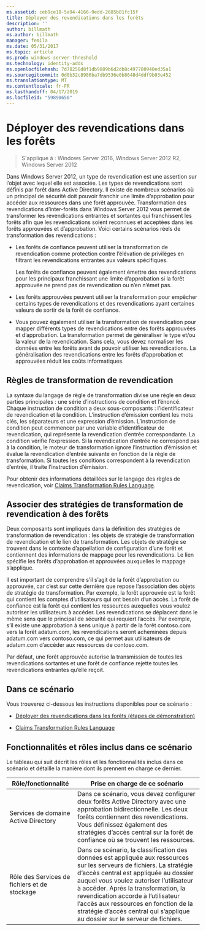 ```yaml
---
ms.assetid: ceb9ce18-5a94-4166-9edd-2685b81fc15f
title: Déployer des revendications dans les forêts
description: ''
author: billmath
ms.author: billmath
manager: femila
ms.date: 05/31/2017
ms.topic: article
ms.prod: windows-server-threshold
ms.technology: identity-adds
ms.openlocfilehash: 7d78258d8f1db9889b6d2db8c497780940ed35a1
ms.sourcegitcommit: 0d0b32c8986ba7db9536e0b8648d4ddf9b03e452
ms.translationtype: MT
ms.contentlocale: fr-FR
ms.lasthandoff: 04/17/2019
ms.locfileid: "59890650"
---
```

# <a name="deploy-claims-across-forests"></a>Déployer des revendications dans les forêts

>S'applique à : Windows Server 2016, Windows Server 2012 R2, Windows Server 2012

Dans Windows Server 2012, un type de revendication est une assertion sur l’objet avec lequel elle est associée. Les types de revendications sont définis par forêt dans Active Directory. Il existe de nombreux scénarios où un principal de sécurité doit pouvoir franchir une limite d’approbation pour accéder aux ressources dans une forêt approuvée. Transformation des revendications d’inter-forêts dans Windows Server 2012 vous permet de transformer les revendications entrantes et sortantes qui franchissent les forêts afin que les revendications soient reconnues et acceptées dans les forêts approuvées et d’approbation. Voici certains scénarios réels de transformation des revendications :  
  
-   Les forêts de confiance peuvent utiliser la transformation de revendication comme protection contre l’élévation de privilèges en filtrant les revendications entrantes aux valeurs spécifiques.  
  
    Les forêts de confiance peuvent également émettre des revendications pour les principaux franchissant une limite d’approbation si la forêt approuvée ne prend pas de revendication ou n’en n’émet pas.  
  
-   Les forêts approuvées peuvent utiliser la transformation pour empêcher certains types de revendications et des revendications ayant certaines valeurs de sortir de la forêt de confiance.  
  
-   Vous pouvez également utiliser la transformation de revendication pour mapper différents types de revendications entre des forêts approuvées et d’approbation. La transformation permet de généraliser le type et/ou la valeur de la revendication. Sans cela, vous devez normaliser les données entre les forêts avant de pouvoir utiliser les revendications. La généralisation des revendications entre les forêts d’approbation et approuvées réduit les coûts informatiques.  
  
## <a name="claim-transformation-rules"></a>Règles de transformation de revendication  
La syntaxe du langage de règle de transformation divise une règle en deux parties principales : une série d’instructions de condition et l’énoncé. Chaque instruction de condition a deux sous-composants : l’identificateur de revendication et la condition. L’instruction d’émission contient les mots clés, les séparateurs et une expression d’émission. L’instruction de condition peut commencer par une variable d’identificateur de revendication, qui représente la revendication d’entrée correspondante. La condition vérifie l’expression. Si la revendication d’entrée ne correspond pas à la condition, le moteur de transformation ignore l’instruction d’émission et évalue la revendication d’entrée suivante en fonction de la règle de transformation. Si toutes les conditions correspondent à la revendication d’entrée, il traite l’instruction d’émission.  
  
Pour obtenir des informations détaillées sur le langage des règles de revendication, voir [Claims Transformation Rules Language](Claims-Transformation-Rules-Language.md).  
  
## <a name="linking-claim-transformation-policies-to-forests"></a>Associer des stratégies de transformation de revendication à des forêts  
Deux composants sont impliqués dans la définition des stratégies de transformation de revendication : les objets de stratégie de transformation de revendication et le lien de transformation. Les objets de stratégie se trouvent dans le contexte d’appellation de configuration d’une forêt et contiennent des informations de mappage pour les revendications. Le lien spécifie les forêts d’approbation et approuvées auxquelles le mappage s’applique.  
  
Il est important de comprendre s’il s’agit de la forêt d’approbation ou approuvée, car c’est sur cette dernière que repose l’association des objets de stratégie de transformation. Par exemple, la forêt approuvée est la forêt qui contient les comptes d’utilisateurs qui ont besoin d’un accès. La forêt de confiance est la forêt qui contient les ressources auxquelles vous voulez autoriser les utilisateurs à accéder. Les revendications se déplacent dans le même sens que le principal de sécurité qui requiert l’accès. Par exemple, s’il existe une approbation à sens unique à partir de la forêt contoso.com vers la forêt adatum.com, les revendications seront acheminées depuis adatum.com vers contoso.com, ce qui permet aux utilisateurs de adatum.com d’accéder aux ressources de contoso.com.  
  
Par défaut, une forêt approuvée autorise la transmission de toutes les revendications sortantes et une forêt de confiance rejette toutes les revendications entrantes qu’elle reçoit.  
  
## <a name="in-this-scenario"></a>Dans ce scénario  
Vous trouverez ci-dessous les instructions disponibles pour ce scénario :  
  
-   [Déployer des revendications dans les forêts &#40;étapes de démonstration&#41;](Deploy-Claims-Across-Forests--Demonstration-Steps-.md)  
  
-   [Claims Transformation Rules Language](Claims-Transformation-Rules-Language.md)  
  
## <a name="BKMK_NEW"></a>Fonctionnalités et rôles inclus dans ce scénario  
Le tableau qui suit décrit les rôles et les fonctionnalités inclus dans ce scénario et détaille la manière dont ils prennent en charge ce dernier.  
  
|Rôle/fonctionnalité|Prise en charge de ce scénario|  
|-----------------|---------------------------------|  
|Services de domaine Active Directory|Dans ce scénario, vous devez configurer deux forêts Active Directory avec une approbation bidirectionnelle. Les deux forêts contiennent des revendications. Vous définissez également des stratégies d’accès central sur la forêt de confiance où se trouvent les ressources.|  
|Rôle des Services de fichiers et de stockage|Dans ce scénario, la classification des données est appliquée aux ressources sur les serveurs de fichiers. La stratégie d’accès central est appliquée au dossier auquel vous voulez autoriser l’utilisateur à accéder. Après la transformation, la revendication accorde à l’utilisateur l’accès aux ressources en fonction de la stratégie d’accès central qui s’applique au dossier sur le serveur de fichiers.|  
  


